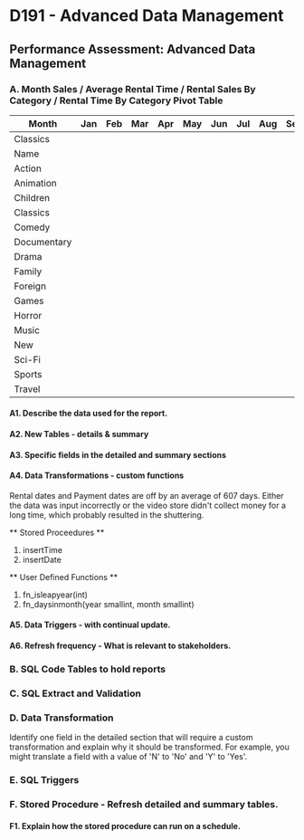 # D191 - Advanced Data Management

## Performance Assessment: Advanced Data Management

### A. Month Sales / Average Rental Time / Rental Sales By Category / Rental Time By Category Pivot Table

| Month       	| Jan 	| Feb 	| Mar 	| Apr 	| May 	| Jun 	| Jul 	| Aug 	| Sep 	| Oct 	| Nov 	| Dec 	|
|-------------	|-----	|-----	|-----	|-----	|-----	|-----	|-----	|-----	|-----	|-----	|-----	|-----	|
| Classics    	|     	|     	|     	|     	|     	|     	|     	|     	|     	|     	|     	|     	|
| Name        	|     	|     	|     	|     	|     	|     	|     	|     	|     	|     	|     	|     	|
| Action      	|     	|     	|     	|     	|     	|     	|     	|     	|     	|     	|     	|     	|
| Animation   	|     	|     	|     	|     	|     	|     	|     	|     	|     	|     	|     	|     	|
| Children    	|     	|     	|     	|     	|     	|     	|     	|     	|     	|     	|     	|     	|
| Classics    	|     	|     	|     	|     	|     	|     	|     	|     	|     	|     	|     	|     	|
| Comedy      	|     	|     	|     	|     	|     	|     	|     	|     	|     	|     	|     	|     	|
| Documentary 	|     	|     	|     	|     	|     	|     	|     	|     	|     	|     	|     	|     	|
| Drama       	|     	|     	|     	|     	|     	|     	|     	|     	|     	|     	|     	|     	|
| Family      	|     	|     	|     	|     	|     	|     	|     	|     	|     	|     	|     	|     	|
| Foreign     	|     	|     	|     	|     	|     	|     	|     	|     	|     	|     	|     	|     	|
| Games       	|     	|     	|     	|     	|     	|     	|     	|     	|     	|     	|     	|     	|
| Horror      	|     	|     	|     	|     	|     	|     	|     	|     	|     	|     	|     	|     	|
| Music       	|     	|     	|     	|     	|     	|     	|     	|     	|     	|     	|     	|     	|
| New         	|     	|     	|     	|     	|     	|     	|     	|     	|     	|     	|     	|     	|
| Sci-Fi      	|     	|     	|     	|     	|     	|     	|     	|     	|     	|     	|     	|     	|
| Sports      	|     	|     	|     	|     	|     	|     	|     	|     	|     	|     	|     	|     	|
| Travel      	|     	|     	|     	|     	|     	|     	|     	|     	|     	|     	|     	|     	|

#### A1. Describe the data used for the report.

 

#### A2. New Tables - details & summary
#### A3. Specific fields in the detailed and summary sections
#### A4. Data Transformations - custom functions

  Rental dates and Payment dates are off by an average of 607 days.
  Either the data was input incorrectly or the video store didn't collect money for a long time, which probably resulted in the shuttering.

  ** Stored Proceedures **
  
  1. insertTime
  2. insertDate
  
  ** User Defined Functions **
  
  1. fn_isleapyear(int)
  2. fn_daysinmonth(year smallint, month smallint)

#### A5. Data Triggers - with continual update.
#### A6. Refresh frequency - What is relevant to stakeholders.

### B. SQL Code Tables to hold reports

### C. SQL Extract and Validation

### D. Data Transformation
Identify one field in the detailed section that will require a custom transformation and explain why it should be transformed.  For example, you might translate a field with a value of 'N' to 'No' and 'Y' to 'Yes'.

### E. SQL Triggers

### F. Stored Procedure - Refresh detailed and summary tables.

#### F1. Explain how the stored procedure can run on a schedule.
